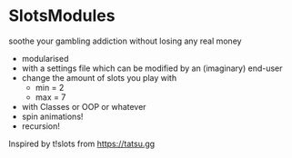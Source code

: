 # SlotsModules

soothe your gambling addiction without losing any real money

- modularised
- with a settings file which can be modified by an (imaginary) end-user
- change the amount of slots you play with
    - min = 2
    - max = 7
- with Classes or OOP or whatever
- spin animations!
- recursion!

Inspired by t!slots from https://tatsu.gg
